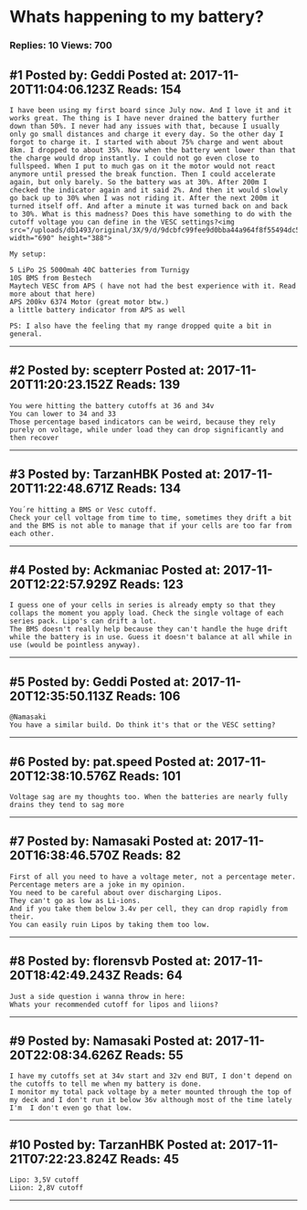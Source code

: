 # Whats happening to my battery?

### Replies: 10 Views: 700

## \#1 Posted by: Geddi Posted at: 2017-11-20T11:04:06.123Z Reads: 154

```
I have been using my first board since July now. And I love it and it works great. The thing is I have never drained the battery further down than 50%. I never had any issues with that, because I usually only go small distances and charge it every day. So the other day I forgot to charge it. I started with about 75% charge and went about 8km. I dropped to about 35%. Now when the battery went lower than that the charge would drop instantly. I could not go even close to fullspeed. When I put to much gas on it the motor would not react anymore until pressed the break function. Then I could accelerate again, but only barely. So the battery was at 30%. After 200m I checked the indicator again and it said 2%. And then it would slowly go back up to 30% when I was not riding it. After the next 200m it turned itself off. And after a minute it was turned back on and back to 30%. What is this madness? Does this have something to do with the cutoff voltage you can define in the VESC settings?<img src="/uploads/db1493/original/3X/9/d/9dcbfc99fee9d0bba44a964f8f55494dc5cde287.png" width="690" height="388">

My setup:

5 LiPo 2S 5000mah 40C batteries from Turnigy
10S BMS from Bestech
Maytech VESC from APS ( have not had the best experience with it. Read more about that here)
APS 200kv 6374 Motor (great motor btw.)
a little battery indicator from APS as well

PS: I also have the feeling that my range dropped quite a bit in general.
```

---
## \#2 Posted by: scepterr Posted at: 2017-11-20T11:20:23.152Z Reads: 139

```
You were hitting the battery cutoffs at 36 and 34v
You can lower to 34 and 33
Those percentage based indicators can be weird, because they rely purely on voltage, while under load they can drop significantly and then recover
```

---
## \#3 Posted by: TarzanHBK Posted at: 2017-11-20T11:22:48.671Z Reads: 134

```
You´re hitting a BMS or Vesc cutoff. 
Check your cell voltage from time to time, sometimes they drift a bit and the BMS is not able to manage that if your cells are too far from each other.
```

---
## \#4 Posted by: Ackmaniac Posted at: 2017-11-20T12:22:57.929Z Reads: 123

```
I guess one of your cells in series is already empty so that they collaps the moment you apply load. Check the single voltage of each series pack. Lipo's can drift a lot. 
The BMS doesn't really help because they can't handle the huge drift while the battery is in use. Guess it doesn't balance at all while in use (would be pointless anyway).
```

---
## \#5 Posted by: Geddi Posted at: 2017-11-20T12:35:50.113Z Reads: 106

```
@Namasaki
You have a similar build. Do think it's that or the VESC setting?
```

---
## \#6 Posted by: pat.speed Posted at: 2017-11-20T12:38:10.576Z Reads: 101

```
Voltage sag are my thoughts too. When the batteries are nearly fully drains they tend to sag more
```

---
## \#7 Posted by: Namasaki Posted at: 2017-11-20T16:38:46.570Z Reads: 82

```
First of all you need to have a voltage meter, not a percentage meter. 
Percentage meters are a joke in my opinion. 
You need to be careful about over discharging Lipos. 
They can't go as low as Li-ions. 
And if you take them below 3.4v per cell, they can drop rapidly from their. 
You can easily ruin Lipos by taking them too low.
```

---
## \#8 Posted by: florensvb Posted at: 2017-11-20T18:42:49.243Z Reads: 64

```
Just a side question i wanna throw in here:
Whats your recommended cutoff for lipos and liions?
```

---
## \#9 Posted by: Namasaki Posted at: 2017-11-20T22:08:34.626Z Reads: 55

```
I have my cutoffs set at 34v start and 32v end BUT, I don't depend on the cutoffs to tell me when my battery is done.
I monitor my total pack voltage by a meter mounted through the top of my deck and I don't run it below 36v although most of the time lately I'm  I don't even go that low.
```

---
## \#10 Posted by: TarzanHBK Posted at: 2017-11-21T07:22:23.824Z Reads: 45

```
Lipo: 3,5V cutoff
Liion: 2,8V cutoff
```

---
